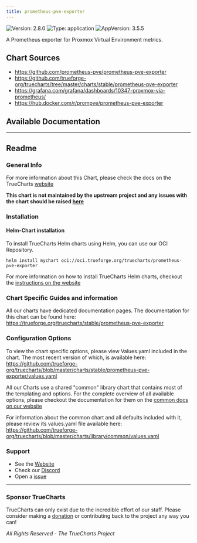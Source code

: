 ```yaml
---
title: prometheus-pve-exporter
---
```


![Version: 2.8.0](https://img.shields.io/badge/Version-2.8.0-informational?style=flat-square) ![Type: application](https://img.shields.io/badge/Type-application-informational?style=flat-square) ![AppVersion: 3.5.5](https://img.shields.io/badge/AppVersion-3.5.5-informational?style=flat-square)

A Prometheus exporter for Proxmox Virtual Environment metrics.

## Chart Sources

- https://github.com/prometheus-pve/prometheus-pve-exporter
- https://github.com/trueforge-org/truecharts/tree/master/charts/stable/prometheus-pve-exporter
- https://grafana.com/grafana/dashboards/10347-proxmox-via-prometheus/
- https://hub.docker.com/r/prompve/prometheus-pve-exporter

## Available Documentation



---

## Readme


### General Info

For more information about this Chart, please check the docs on the TrueCharts [website](https://trueforge.org/truecharts/stable/prometheus-pve-exporter)

**This chart is not maintained by the upstream project and any issues with the chart should be raised [here](https://github.com/trueforge-org/truecharts/issues/new/choose)**

### Installation

#### Helm-Chart installation

To install TrueCharts Helm charts using Helm, you can use our OCI Repository.

`helm install mychart oci://oci.trueforge.org/truecharts/prometheus-pve-exporter`

For more information on how to install TrueCharts Helm charts, checkout the [instructions on the website](https://trueforge.org/guides/)

### Chart Specific Guides and information

All our charts have dedicated documentation pages.
The documentation for this chart can be found here:
https://trueforge.org/truecharts/stable/prometheus-pve-exporter

### Configuration Options

To view the chart specific options, please view Values.yaml included in the chart.
The most recent version of which, is available here: https://github.com/trueforge-org/truecharts/blob/master/charts/stable/prometheus-pve-exporter/values.yaml

All our Charts use a shared "common" library chart that contains most of the templating and options.
For the complete overview of all available options, please checkout the documentation for them on the [common docs on our website](https://trueforge.org/common/)

For information about the common chart and all defaults included with it, please review its values.yaml file available here: https://github.com/trueforge-org/truecharts/blob/master/charts/library/common/values.yaml

### Support

- See the [Website](https://truecharts.org)
- Check our [Discord](https://discord.gg/tVsPTHWTtr)
- Open a [issue](https://github.com/trueforge-org/truecharts/issues/new/choose)

---

### Sponsor TrueCharts

TrueCharts can only exist due to the incredible effort of our staff.
Please consider making a [donation](https://trueforge.org/general/sponsor/) or contributing back to the project any way you can!

_All Rights Reserved - The TrueCharts Project_
